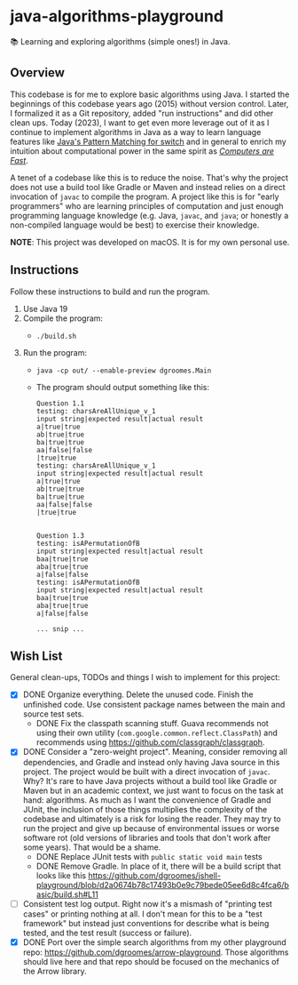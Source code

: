 # java-algorithms-playground

📚 Learning and exploring algorithms (simple ones!) in Java.


## Overview

This codebase is for me to explore basic algorithms using Java. I started the beginnings of this codebase years ago
(2015) without version control. Later, I formalized it as a Git repository, added "run instructions" and did other
clean ups. Today (2023), I want to get even more leverage out of it as I continue to implement algorithms in Java as a
way to learn language features like [Java's Pattern Matching for switch](https://openjdk.org/jeps/433) and in general to
enrich my intuition about computational power in the same spirit as [*Computers are Fast*](https://computers-are-fast.github.io/).

A tenet of a codebase like this is to reduce the noise. That's why the project does not use a build tool like Gradle or
Maven and instead relies on a direct invocation of `javac` to compile the program. A project like this is for "early
programmers" who are learning principles of computation and just enough programming language knowledge (e.g. Java,
`javac`, and `java`; or honestly a non-compiled language would be best) to exercise their knowledge. 

**NOTE**: This project was developed on macOS. It is for my own personal use.


## Instructions

Follow these instructions to build and run the program.

1. Use Java 19
2. Compile the program:
   * ```shell
     ./build.sh
     ```
3. Run the program:
   * ```shell
     java -cp out/ --enable-preview dgroomes.Main
     ```
   * The program should output something like this:
     ```text
     Question 1.1
     testing: charsAreAllUnique_v_1
     input string|expected result|actual result
     a|true|true
     ab|true|true
     ba|true|true
     aa|false|false
     |true|true
     testing: charsAreAllUnique_v_1
     input string|expected result|actual result
     a|true|true
     ab|true|true
     ba|true|true
     aa|false|false
     |true|true
     
     
     Question 1.3
     testing: isAPermutationOfB
     input string|expected result|actual result
     baa|true|true
     aba|true|true
     a|false|false
     testing: isAPermutationOfB
     input string|expected result|actual result
     baa|true|true
     aba|true|true
     a|false|false
     
     ... snip ...
     ```


## Wish List

General clean-ups, TODOs and things I wish to implement for this project:

* [x] DONE Organize everything. Delete the unused code. Finish the unfinished code. Use consistent package names between the main
  and source test sets.
  * DONE Fix the classpath scanning stuff. Guava recommends not using their own utility (`com.google.common.reflect.ClassPath`)
    and recommends using <https://github.com/classgraph/classgraph>.
* [x] DONE Consider a "zero-weight project". Meaning, consider removing all dependencies, and Gradle and instead only having Java
  source in this project. The project would be built with a direct invocation of `javac`. Why? It's rare to have Java
  projects without a build tool like Gradle or Maven but in an academic context, we just want to focus on the task at
  hand: algorithms. As much as I want the convenience of Gradle and JUnit, the inclusion of those things multiplies the
  complexity of the codebase and ultimately is a risk for losing the reader. They may try to run the project and give up
  because of environmental issues or worse software rot (old versions of libraries and tools that don't work after some
  years). That would be a shame.
   * DONE Replace JUnit tests with `public static void main` tests
   * DONE Remove Gradle. In place of it, there will be a build script that looks like this <https://github.com/dgroomes/jshell-playground/blob/d2a0674b78c17493b0e9c79bede05ee6d8c4fca6/basic/build.sh#L11>
* [ ] Consistent test log output. Right now it's a mismash of "printing test cases" or printing nothing at all. I don't
  mean for this to be a "test framework" but instead just conventions for describe what is being tested, and the test
  result (success or failure). 
* [x] DONE Port over the simple search algorithms from my other playground repo: <https://github.com/dgroomes/arrow-playground>.
  Those algorithms should live here and that repo should be focused on the mechanics of the Arrow library.
